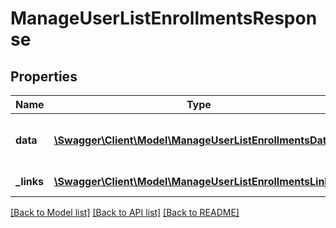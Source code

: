# ManageUserListEnrollmentsResponse

## Properties
Name | Type | Description | Notes
------------ | ------------- | ------------- | -------------
**data** | [**\Swagger\Client\Model\ManageUserListEnrollmentsData**](ManageUserListEnrollmentsData.md) | List of all retrieved course enrollments | 
**_links** | [**\Swagger\Client\Model\ManageUserListEnrollmentsLinks[]**](ManageUserListEnrollmentsLinks.md) | Links to pages | 

[[Back to Model list]](../README.md#documentation-for-models) [[Back to API list]](../README.md#documentation-for-api-endpoints) [[Back to README]](../README.md)


